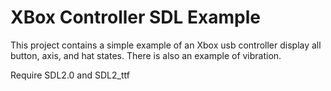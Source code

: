 XBox Controller SDL Example
==================

This project contains a simple example of an Xbox usb controller display all button, axis, and hat states. There is also an example of vibration.

Require SDL2.0 and SDL2_ttf


